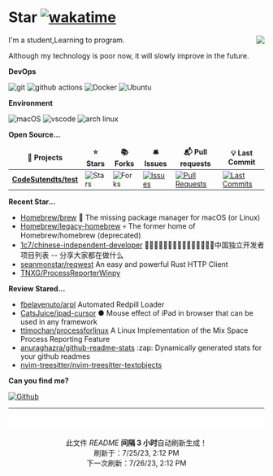 # Star [![wakatime](https://wakatime.com/badge/user/840d21f8-ccf6-4443-ba54-0b5c2549c2e4.svg)](https://wakatime.com/@840d21f8-ccf6-4443-ba54-0b5c2549c2e4)

<picture>
  <source
    srcset="https://github-readme-stats.vercel.app/api?username=CodeSutendts&show_icons=true&theme=dark"
  />
  <source
    srcset="https://github-readme-stats.vercel.app/api?username=CodeSutendts&show_icons=true"
    media="(prefers-color-scheme: light), (prefers-color-scheme: no-preference)"
  />
  <img src="https://github-readme-stats.vercel.app/api?username=CodeStudents&show_icons=true" align=right />
</picture>


I'm a student,Learning to program.

Although my technology is poor now, it will slowly improve in the future.

**DevOps**

<p>
  <img alt="git" src="https://img.shields.io/badge/-Git-F05032?style=flat-square&logo=git&logoColor=white" />
  <img alt="github actions"
    src="https://img.shields.io/badge/-Github_Actions-2088FF?style=flat-square&logo=github-actions&logoColor=white" />
  <img alt="Docker" src="https://img.shields.io/badge/-Docker-46a2f1?style=flat-square&logo=docker&logoColor=white" />
  <img alt="Ubuntu" src="https://img.shields.io/badge/-Ubuntu-DB652A?style=flat-square&logo=ubuntu&logoColor=white" />
<p>
  
**Environment**
  
<p>
  <img alt="macOS" src="https://img.shields.io/badge/-macOS-333?style=flat-square&logo=apple&logoColor=white" />
  <img alt="vscode" src="https://img.shields.io/badge/Visual%20Studio%20Code-blue?style=flat-square&logo=visual-studio-code&logoColor=ffffff" />
  <img alt="arch linux"src="https://camo.githubusercontent.com/5663f9a4e9d0c47f590d839330c5b4a140a4af82eb3ffb47d130a4dd9c321273/68747470733a2f2f696d672e736869656c64732e696f2f62616467652f2d617263686c696e75782d626c61636b3f7374796c653d666c61742d737175617265266c6f676f3d617263686c696e7578266c6f676f436f6c6f723d626c7565"/>
</p>

**Open Source...**

<table><thead align=center><tr border: none;><td><b>🎁 Projects</b></td><td><b>⭐ Stars</b></td><td><b>📚 Forks</b></td><td><b>🛎 Issues</b></td><td><b>📬 Pull requests</b></td><td><b>💡 Last Commit</b></td></tr></thead><tbody><tr><td><a href=https://github.com/CodeSutendts/test><b>CodeSutendts/test</b></a></td><td><img alt=Stars src="https://img.shields.io/github/stars/CodeSutendts/test?style=flat-square&labelColor=343b41"></td><td><img alt=Forks src="https://img.shields.io/github/forks/CodeSutendts/test?style=flat-square&labelColor=343b41"></td><td><a href=https://github.com/CodeSutendts/test/issues target=_blank><img alt=Issues src="https://img.shields.io/github/issues/CodeSutendts/test?style=flat-square&labelColor=343b41"></a></td><td><a href=https://github.com/CodeSutendts/test/pulls target=_blank><img alt="Pull Requests"src="https://img.shields.io/github/issues-pr/CodeSutendts/test?style=flat-square&labelColor=343b41"></a></td><td><a href=https://github.com/CodeSutendts/test/commits target=_blank><img alt="Last Commits"src="https://img.shields.io/github/last-commit/CodeSutendts/test?style=flat-square&labelColor=343b41"></a></td></tr></tbody></table>

**Recent Star...**

<ul><li><a href=https://github.com/Homebrew/brew>Homebrew/brew</a><span> 🍺 The missing package manager for macOS (or Linux)</span></li><li><a href=https://github.com/Homebrew/legacy-homebrew>Homebrew/legacy-homebrew</a><span> 💀 The former home of Homebrew/homebrew (deprecated)</span></li><li><a href=https://github.com/1c7/chinese-independent-developer>1c7/chinese-independent-developer</a><span> 👩🏿‍💻👨🏾‍💻👩🏼‍💻👨🏽‍💻👩🏻‍💻中国独立开发者项目列表 -- 分享大家都在做什么</span></li><li><a href=https://github.com/seanmonstar/reqwest>seanmonstar/reqwest</a><span> An easy and powerful Rust HTTP Client</span></li><li><a href=https://github.com/TNXG/ProcessReporterWinpy>TNXG/ProcessReporterWinpy</a></li></ul>

**Review Stared...**

<ul><li><a href=https://github.com/fbelavenuto/arpl>fbelavenuto/arpl</a><span> Automated Redpill Loader</span></li><li><a href=https://github.com/CatsJuice/ipad-cursor>CatsJuice/ipad-cursor</a><span> ● Mouse effect of iPad in browser that can be used in any framework</span></li><li><a href=https://github.com/ttimochan/processforlinux>ttimochan/processforlinux</a><span> A Linux Implementation of the Mix Space Process Reporting Feature</span></li><li><a href=https://github.com/anuraghazra/github-readme-stats>anuraghazra/github-readme-stats</a><span> :zap: Dynamically generated stats for your github readmes</span></li><li><a href=https://github.com/nvim-treesitter/nvim-treesitter-textobjects>nvim-treesitter/nvim-treesitter-textobjects</a></li></ul>

**Can you find me?**

<p><a href="https://github.com/CodeStudents" target="_blank"><img alt="Github" src="https://img.shields.io/badge/GitHub-%2312100E.svg?&style=for-the-badge&logo=Github&logoColor=white" /></a> 

---

<img src="./sponsorkit/sponsors.svg" />

<!-- motto -->
<p align=center>此文件 <i>README</i> <b>间隔 3 小时</b>自动刷新生成！<br>刷新于：7/25/23, 2:12 PM<br>下一次刷新：7/26/23, 2:12 PM</p>